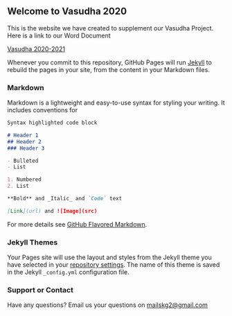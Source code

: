 ## Welcome to Vasudha 2020

This is the website we have created to supplement our Vasudha Project.
Here is a link to our Word Document

[Vasudha 2020-2021](https://docs.google.com/file/d/1Nu4bOvSgZvhiug3O1kgtYygH8QI_pfSe/edit?usp=docslist_api&filetype=msword)


Whenever you commit to this repository, GitHub Pages will run [Jekyll](https://jekyllrb.com/) to rebuild the pages in your site, from the content in your Markdown files.

### Markdown

Markdown is a lightweight and easy-to-use syntax for styling your writing. It includes conventions for

```markdown
Syntax highlighted code block

# Header 1
## Header 2
### Header 3

- Bulleted
- List

1. Numbered
2. List

**Bold** and _Italic_ and `Code` text

[Link](url) and ![Image](src)
```

For more details see [GitHub Flavored Markdown](https://guides.github.com/features/mastering-markdown/).

### Jekyll Themes

Your Pages site will use the layout and styles from the Jekyll theme you have selected in your [repository settings](https://github.com/SabeerR/SabeerR.github.io/settings). The name of this theme is saved in the Jekyll `_config.yml` configuration file.

### Support or Contact
 
 Have any questions? Email us your questions on mailskg2@gmail.com
